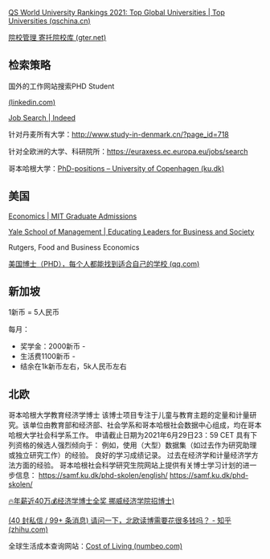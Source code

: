 

[QS World University Rankings 2021: Top Global Universities | Top Universities (qschina.cn)](https://www.qschina.cn/university-rankings/world-university-rankings/2021)

[院校管理 寄托院校库 (gter.net)](https://schools.gter.net/)



## 检索策略

国外的工作网站搜索PHD Student

[(linkedin.com)](https://www.linkedin.com/jobs/search?keywords=Phd%2BStudent%2BEconomics&location=瑞典&trk=public_jobs_jobs-search-bar_search-submit&currentJobId=2612709055&position=1&pageNum=0)

[Job Search | Indeed](https://www.indeed.com/)



针对丹麦所有大学：http://www.study-in-denmark.cn/?page_id=718 

针对全欧洲的大学、科研院所：https://euraxess.ec.europa.eu/jobs/search



哥本哈根大学：[PhD-positions – University of Copenhagen (ku.dk)](https://employment.ku.dk/phd/)



## 美国

[Economics | MIT Graduate Admissions](http://gradadmissions.mit.edu/programs/economics)

[Yale School of Management | Educating Leaders for Business and Society](https://som.yale.edu/)

Rutgers, Food and Business Economics

[美国博士（PHD），每个人都能找到适合自己的学校 (qq.com)](https://mp.weixin.qq.com/s/FHwBZRR1Ope2eDmHYxw59A)







## 新加坡

1新币 = 5人民币

每月：

- 奖学金：2000新币 - 
- 生活费1100新币 - 
- 结余在1k新币左右，5k人民币左右

## 北欧

哥本哈根大学教育经济学博士  该博士项目专注于儿童与教育主题的定量和计量研究。该单位由教育部和经济部、社会学系和哥本哈根社会数据中心组成，均在哥本哈根大学社会科学系工作。 申请截止日期为2021年6月29日23：59 CET
具有下列资格的候选人强烈倾向于：
例如，使用（大型）数据集（如过去作为研究助理或独立研究工作）的经验。
良好的学习成绩记录。
过去在经济学和计量经济学方法方面的经验。
哥本哈根社会科学研究生院网站上提供有关博士学习计划的进一步信息：
https://samf.ku.dk/phd-skolen/english/
https://samf.ku.dk/phd-skolen/





[🔥年薪近40万💰经济学博士全奖 挪威经济学院招博士)](https://www.xiaohongshu.com/discovery/item/60d5602d000000000102c415?secondshare=weixin)

[(40 封私信 / 99+ 条消息) 请问一下，北欧读博需要花很多钱吗？ - 知乎 (zhihu.com)](https://www.zhihu.com/question/356412377)



全球生活成本查询网站：[Cost of Living (numbeo.com)](https://www.numbeo.com/cost-of-living/)

